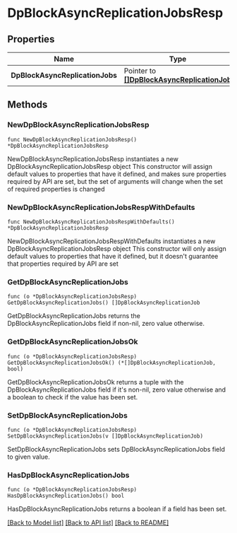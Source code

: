 # DpBlockAsyncReplicationJobsResp

## Properties

Name | Type | Description | Notes
------------ | ------------- | ------------- | -------------
**DpBlockAsyncReplicationJobs** | Pointer to [**[]DpBlockAsyncReplicationJob**](DpBlockAsyncReplicationJob.md) |  | [optional] 

## Methods

### NewDpBlockAsyncReplicationJobsResp

`func NewDpBlockAsyncReplicationJobsResp() *DpBlockAsyncReplicationJobsResp`

NewDpBlockAsyncReplicationJobsResp instantiates a new DpBlockAsyncReplicationJobsResp object
This constructor will assign default values to properties that have it defined,
and makes sure properties required by API are set, but the set of arguments
will change when the set of required properties is changed

### NewDpBlockAsyncReplicationJobsRespWithDefaults

`func NewDpBlockAsyncReplicationJobsRespWithDefaults() *DpBlockAsyncReplicationJobsResp`

NewDpBlockAsyncReplicationJobsRespWithDefaults instantiates a new DpBlockAsyncReplicationJobsResp object
This constructor will only assign default values to properties that have it defined,
but it doesn't guarantee that properties required by API are set

### GetDpBlockAsyncReplicationJobs

`func (o *DpBlockAsyncReplicationJobsResp) GetDpBlockAsyncReplicationJobs() []DpBlockAsyncReplicationJob`

GetDpBlockAsyncReplicationJobs returns the DpBlockAsyncReplicationJobs field if non-nil, zero value otherwise.

### GetDpBlockAsyncReplicationJobsOk

`func (o *DpBlockAsyncReplicationJobsResp) GetDpBlockAsyncReplicationJobsOk() (*[]DpBlockAsyncReplicationJob, bool)`

GetDpBlockAsyncReplicationJobsOk returns a tuple with the DpBlockAsyncReplicationJobs field if it's non-nil, zero value otherwise
and a boolean to check if the value has been set.

### SetDpBlockAsyncReplicationJobs

`func (o *DpBlockAsyncReplicationJobsResp) SetDpBlockAsyncReplicationJobs(v []DpBlockAsyncReplicationJob)`

SetDpBlockAsyncReplicationJobs sets DpBlockAsyncReplicationJobs field to given value.

### HasDpBlockAsyncReplicationJobs

`func (o *DpBlockAsyncReplicationJobsResp) HasDpBlockAsyncReplicationJobs() bool`

HasDpBlockAsyncReplicationJobs returns a boolean if a field has been set.


[[Back to Model list]](../README.md#documentation-for-models) [[Back to API list]](../README.md#documentation-for-api-endpoints) [[Back to README]](../README.md)


